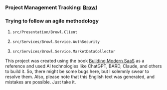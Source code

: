 ### Project Management Tracking: [Browl](https://github.com/users/RondineleG/projects/7)

### Trying to follow an agile methodology


1. `src/Presentation/Browl.Client`   

2.  `src/Services/Browl.Service.AuthSecurity`

3.  `src/Services/Browl.Service.MarketDataCollector`


This project was created using the book [Building Modern SaaS](https://www.oreilly.com/library/view/building-modern-saas/9781804610879/) as a reference and used AI technologies like ChatGPT, BARD, Claude, and others to build it. So, there might be some bugs here, but I solemnly swear to resolve them. Also, please note that this English text was generated, and mistakes are possible. Just take it.


